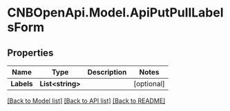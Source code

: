 # CNBOpenApi.Model.ApiPutPullLabelsForm

## Properties

Name | Type | Description | Notes
------------ | ------------- | ------------- | -------------
**Labels** | **List&lt;string&gt;** |  | [optional] 

[[Back to Model list]](../../README.md#documentation-for-models) [[Back to API list]](../../README.md#documentation-for-api-endpoints) [[Back to README]](../../README.md)

